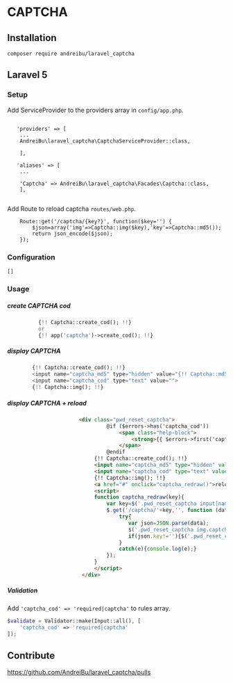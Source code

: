 CAPTCHA  
==========


## Installation

```
composer require andreibu/laravel_captcha
```

## Laravel 5

### Setup

Add ServiceProvider to the providers array in `config/app.php`.

```

   'providers' => [
    ...
	AndreiBu\laravel_captcha\CaptchaServiceProvider::class,
	
	],
	
   'aliases' => [
    ...
    
	'Captcha' => AndreiBu\laravel_captcha\Facades\Captcha::class,
	],
	
```

Add Route to reload captcha `routes/web.php`.

```
    Route::get('/captcha/{key?}', function($key='') {
        $json=array('img'=>Captcha::img($key),'key'=>Captcha::md5());
        return json_encode($json);
    });    
```

### Configuration


```
[]
```

### Usage

##### create CAPTCHA cod

```php
          {!! Captcha::create_cod(); !!}
          or
          {!! app('captcha')->create_cod(); !!}

```

##### display CAPTCHA 

```php
        {!! Captcha::create_cod(); !!}
		<input name="captcha_md5" type="hidden" value="{!! Captcha::md5(); !!}">
		<input name="captcha_cod" type="text" value="">
		{!! Captcha::img(); !!}

```

##### display CAPTCHA + reload

```html jquery
                       <div class="pwd_reset_captcha">
                                @if ($errors->has('captcha_cod'))
                                    <span class="help-block">
                                        <strong>{{ $errors->first('captcha_cod') }}</strong>
                                    </span>
                                @endif
                     		{!! Captcha::create_cod(); !!}
                            <input name="captcha_md5" type="hidden" value="{!! Captcha::md5(); !!}">
                            <input name="captcha_cod" type="text" value="">
                            {!! Captcha::img(); !!}
                            <a href="#" onclick="captcha_redraw()">reload</a>
                            <script>
                            function captcha_redraw(key){
                                var key=$('.pwd_reset_captcha input[name=captcha_md5]').val();
                                $.get('/captcha/'+key,'', function (data){
                                    try{
                                       var json=JSON.parse(data);
                                       $('.pwd_reset_captcha img.captcha').replaceWith(json.img);
                                       if(json.key!=''){$('.pwd_reset_captcha input[name=captcha_md5]').val(json.key);}
                                    }
                                    catch(e){console.log(e);}
                                });
                            }                            
                            </script>
 						</div>

```


##### Validation

Add `'captcha_cod' => 'required|captcha'` to rules array.

```php
$validate = Validator::make(Input::all(), [
	'captcha_cod' => 'required|captcha'
]);

```


## Contribute

https://github.com/AndreiBu/laravel_captcha/pulls
